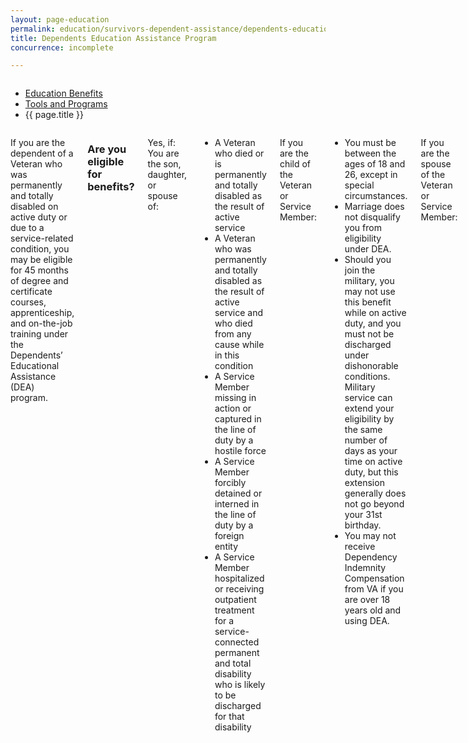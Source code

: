 ```yaml
---
layout: page-education
permalink: education/survivors-dependent-assistance/dependents-education/index.html
title: Dependents Education Assistance Program
concurrence: incomplete

---
```


<div class="splash" markdown="0">
<div class="row" markdown="0">
<div class="small-12 columns" markdown="0">

<ul class="breadcrumbs" role="menubar" aria-label="Primary">
<li class="parent"><a href="{{ site.url }}/education/">Education Benefits</a></li>
<li class="parent"><a href="{{ site.url }}/education/tools-programs/">Tools and Programs</a></li>
<li class="active">{{ page.title }}</li>
</ul>

</div>
</div>
</div>

<div class="main" role="main" markdown="0">

<!-- <div class="action-bar">
  <div class="row">
    <div class="small-12 columns">
      <a class="button small start" href="{{ site.url}}/disability-benefits/get/">Apply for Disability Benefits</a>
    </div>
  </div>  
</div> -->

<div class="section one" markdown="0">
<div class="primary" markdown="0">
<div class="row" markdown="0">
<div class="small-12 columns" markdown="1">

If you are the dependent of a Veteran who was permanently and totally disabled on active duty or due to a service-related condition, you may be eligible for 45 months of degree and certificate courses, apprenticeship, and on-the-job training under the Dependents’ Educational Assistance (DEA) program. 

### Are you eligible for benefits? 

Yes, if:
You are the son, daughter, or spouse of:
- A Veteran who died or is permanently and totally disabled as the result of active service
- A Veteran who was permanently and totally disabled as the result of active service and who died from any cause while in this condition
- A Service Member missing in action or captured in the line of duty by a hostile force
- A Service Member forcibly detained or interned in the line of duty by a foreign entity
- A Service Member hospitalized or receiving outpatient treatment for a service-connected permanent and total disability who is likely to be discharged for that disability

If you are the child of the Veteran or Service Member:
- You must be between the ages of 18 and 26, except in special circumstances. 
- Marriage does not disqualify you from eligibility under DEA.
- Should you join the military, you may not use this benefit while on active duty, and you must not be discharged under dishonorable conditions. Military service can extend your eligibility by the same number of days as your time on active duty, but this extension generally does not go beyond your 31st birthday.
- You may not receive Dependency Indemnity Compensation from VA if you are over 18 years old and using DEA.

If you are the spouse of the Veteran or Service Member:
- Your benefits begin on the date VA finds you eligible or on the date of the Veteran’s death, and extend for 10 years.
- If the Veteran was rated permanently and totally disabled, with an effective date that’s three years after discharge, you will remain eligible for 20 years from that effective date. This new policy began on October 10, 2008, and no benefits will be paid for training you started before that date.
- If the Service Member died on active duty, your benefits end 20 years from the date of death.
- You remain eligible to receive DIC payments from VA.

### Who is covered 
Your dependents

### Available benefits
A monthly payment of up to $1,021. [View current rates](http://www.benefits.va.gov/GIBILL/resources/benefits_resources/rates/ch35/ch35rates100115.asp)

### How it works
If you are a spouse, you may take correspondence courses under this program. Remedial, deficiency, and refresher courses may also be approved under certain circumstances. View [current DEA pay rates](http://www.benefits.va.gov/gibill/resources/benefits_resources/rate_tables.asp#ch35). For both children and spouses, if you are eligible for both DEA and the [Fry Scholarship](http://www.benefits.va.gov/GIBILL/Fry_scholarship.asp), you must choose which of these you will use. Your choice is final and cannot be changed. 

*Exception:* If you are the child of a Service Member who died in the line of duty before August 1, 2011, you qualify to use both benefits subsequently for up to 81 months of education and training.


</div>
</div>
</div>


</div>
